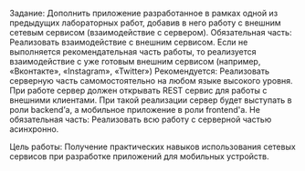 Задание:
Дополнить приложение разработанное в рамках одной из предыдущих лабораторных работ, добавив в него работу с внешним сетевым сервисом (взаимодействие с сервером).
Обязательная часть: Реализовать взаимодействие с внешним сервисом. Если не выполняется рекомендательная часть работы, то реализуется взаимодействие с уже готовым внешним сервисом (например, «Вконтакте», «Instagram», «Twitter»)
Рекомендуется: Реализовать серверную часть самомостоятельно на любом языке высокого уровня. При работе сервер должен открывать REST сервис для работы с внешними клиентами. При такой реализации сервер будет выступать в роли backend’а, а мобильное приложение в роли frontend'а.
Не обязательная часть: Реализовать всю работу с серверной частью асинхронно.
 
Цель работы:
Получение практических навыков использования сетевых сервисов при
разработке приложений для мобильных устройств.

